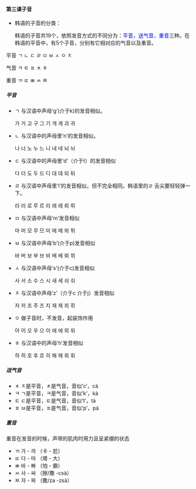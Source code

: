 #### 第三课子音

* 韩语的子音的分类：

  韩语的子音共19个，依照发音方式的不同分为：<span style="color: blue">平音，送气音，重音</span>三种。在韩语的平音中，有5个子音，分别有它相对应的气音以及重音。

平音  ㄱ ㄴ ㄷ ㄹ ㅁ ㅂ ㅅ ㅇ ㅈ 

气音  ㅋ      ㅌ          ㅍ           ㅊ   ㅎ 

重音  ㄲ      ㄸ          ㅃ ㅆ      ㅉ  

##### 平音

* ㄱ 与汉语中声母‘g’(介于k)的发音相似。

  가 거 고 구 그 기 개 게 괴 귀 

* ㄴ 与汉语中的声母里‘n’的发音相似。

  나  너 노 누 느 니 내 네 뇌 뉘 

* ㄷ  与汉语中的声母里‘d’（介于t）的发音相似

  다 더 도 두 드 디 대 데 되 뒤 

* ㄹ  与汉语中声母里‘l’的发音相似，但不完全相同。韩语里的ㄹ 舌尖要轻轻弹一下。

  라  러 로 루 르 리 래 레 뢰 뤼 

* ㅁ 与汉语中声母‘m’发音相似

  마 머 모 무 므 미 매 메 뫼 뮈 
  
* ㅂ 与汉语中声母‘b’(介于p)发音相似

  바 버 보 부 브 비 배 베 뵈 뷔

* ㅅ 与汉语中声母‘s’(介于c)发音相似

  사 서 소 수 스 시 새 세 쇠 쉬 

* ㅈ 与汉语中声母‘z’（介于c 介于j）发音相似

  자 저 조 주 즈 지 재 제 죄 쥐 

* ㅇ 做子音时，不发音，起装饰作用

  아 어 오 우 으 이 애 에 외 위 

* ㅎ 与汉语中的声母‘h’发音相似

  하 허 호 후 흐 히 해 헤 회 휘 



##### 送气音

- ㅊ ㅈ是平音，ㅊ是气音，音似‘c‘，cà
- ㅋ ㄱ是平音，ㅋ是气音，音似‘k‘，kà
- ㅌ ㄷ是平音，ㅌ是气音，音似‘t‘，tà
- ㅍ ㅂ是平音，ㅍ是气音，音似‘p’，pà

##### 重音

重音在发音的时候，声带的肌肉时用力且呈紧绷的状态

* ㄲ 가 - 까  （卡 - 尬）
* ㄸ 다 - 따  （塔 - 大）
* ㅃ 바 - 빠  （怕 - 霸）
* ㅆ 사 - 싸  （擦/撒 -csà）
* ㅉ 자 - 짜  （撒/za -zsà）

